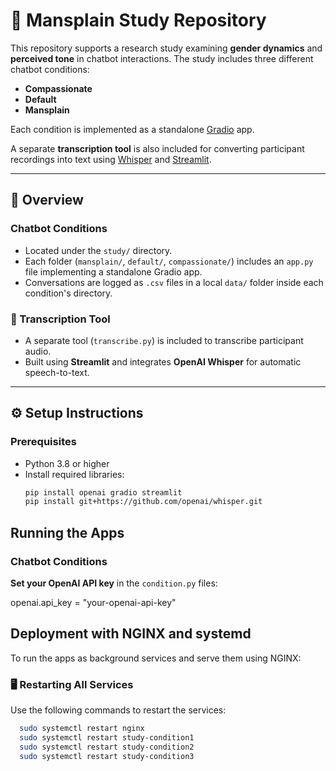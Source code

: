 # 🧠 Mansplain Study Repository

This repository supports a research study examining **gender dynamics** and **perceived tone** in chatbot interactions. The study includes three different chatbot conditions:

- **Compassionate**
- **Default**
- **Mansplain**

Each condition is implemented as a standalone [Gradio](https://www.gradio.app/) app.

A separate **transcription tool** is also included for converting participant recordings into text using [Whisper](https://github.com/openai/whisper) and [Streamlit](https://streamlit.io/).

---

## 📁 Overview

### Chatbot Conditions

- Located under the `study/` directory.
- Each folder (`mansplain/`, `default/`, `compassionate/`) includes an `app.py` file implementing a standalone Gradio app.
- Conversations are logged as `.csv` files in a local `data/` folder inside each condition's directory.

### 📝 Transcription Tool

- A separate tool (`transcribe.py`) is included to transcribe participant audio.
- Built using **Streamlit** and integrates **OpenAI Whisper** for automatic speech-to-text.

---

## ⚙️ Setup Instructions

### Prerequisites

- Python 3.8 or higher
- Install required libraries:
  ```bash
  pip install openai gradio streamlit
  pip install git+https://github.com/openai/whisper.git

## Running the Apps

### Chatbot Conditions

**Set your OpenAI API key** in the `condition.py` files:


openai.api_key = "your-openai-api-key"

## Deployment with NGINX and systemd

To run the apps as background services and serve them using NGINX:

### 🖥 Restarting All Services

Use the following commands to restart the services:

```bash
  sudo systemctl restart nginx
  sudo systemctl restart study-condition1
  sudo systemctl restart study-condition2
  sudo systemctl restart study-condition3
